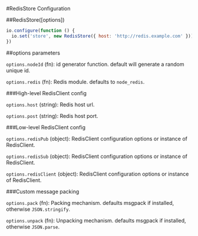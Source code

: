 #RedisStore Configuration


##RedisStore([options])

```javascript
io.configure(function () {
  io.set('store', new RedisStore({ host: 'http://redis.example.com' }))
})
```

##options parameters

`options.nodeId` (fn): id generator function. default will generate a random unique id.

`options.redis` (fn): Redis module. defaults to `node_redis`.

###High-level RedisClient config

`options.host` (string): Redis host url.

`options.post` (string): Redis host port.

###Low-level RedisClient config

`options.redisPub` (object): RedisClient configuration options or instance of RedisClient.

`options.redisSub` (object): RedisClient configuration options or instance of RedisClient.

`options.redisClient` (object): RedisClient configuration options or instance of RedisClient.

###Custom message packing

`options.pack` (fn): Packing mechanism. defaults msgpack if installed, otherwise `JSON.stringify`.

`options.unpack` (fn): Unpacking mechanism. defaults msgpack if installed, otherwise `JSON.parse`.
